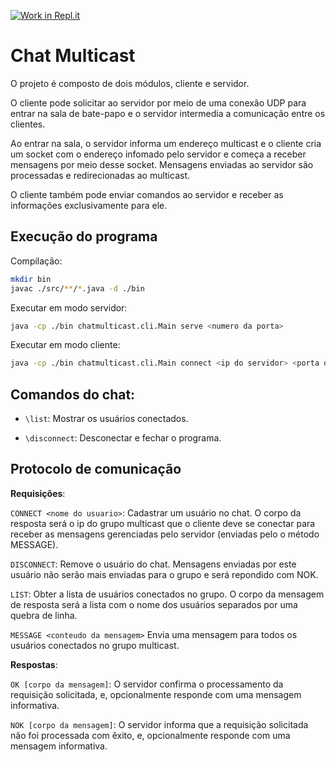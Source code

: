 [![Work in Repl.it](https://classroom.github.com/assets/work-in-replit-14baed9a392b3a25080506f3b7b6d57f295ec2978f6f33ec97e36a161684cbe9.svg)](https://classroom.github.com/online_ide?assignment_repo_id=2973296&assignment_repo_type=AssignmentRepo)

# Chat Multicast

O projeto é composto de dois módulos, cliente e servidor.

O cliente pode solicitar ao servidor por meio de uma conexão UDP para entrar na sala de bate-papo e o servidor intermedia a comunicação entre os clientes.

Ao entrar na sala, o servidor informa um endereço multicast e o cliente cria um socket com o endereço infomado pelo servidor e começa a receber mensagens por meio desse socket.
Mensagens enviadas ao servidor são processadas e redirecionadas ao multicast.

O cliente também pode enviar comandos ao servidor e receber as informações exclusivamente para ele.

## Execução do programa

Compilação:

```sh
mkdir bin
javac ./src/**/*.java -d ./bin
```

Executar em modo servidor:

```sh
java -cp ./bin chatmulticast.cli.Main serve <numero da porta>
```

Executar em modo cliente:

```sh
java -cp ./bin chatmulticast.cli.Main connect <ip do servidor> <porta do servidor>
```

## Comandos do chat:

* `\list`: Mostrar os usuários conectados.

* `\disconnect`: Desconectar e fechar o programa.


## Protocolo de comunicação

**Requisições**:

`CONNECT <nome do usuario>`: Cadastrar um usuário no chat. 
O corpo da resposta será o ip do grupo multicast que o cliente deve se conectar para receber as mensagens gerenciadas pelo servidor (enviadas pelo o método MESSAGE).

`DISCONNECT`: Remove o usuário do chat. Mensagens enviadas por este usuário não serão mais enviadas para o grupo e será repondido com NOK.

`LIST`: Obter a lista de usuários conectados no grupo. O corpo da mensagem de resposta será a lista com o nome dos usuários separados por uma quebra de linha.

`MESSAGE <conteudo da mensagem>` Envia uma mensagem para todos os usuários conectados no grupo multicast.


**Respostas**:

`OK [corpo da mensagem]`: O servidor confirma o processamento da requisição solicitada, e, opcionalmente responde com uma mensagem informativa.

`NOK [corpo da mensagem]`: O servidor informa que a requisição solicitada não foi processada com êxito, e, opcionalmente responde com uma mensagem informativa.


